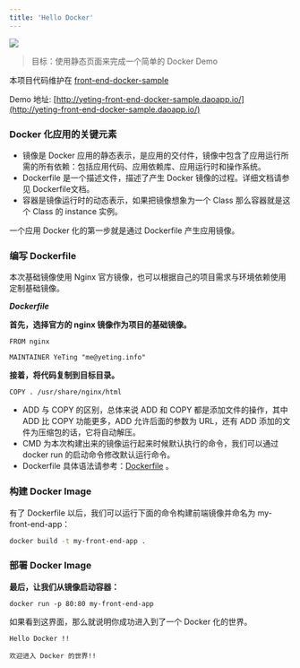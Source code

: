 ```yaml
---
title: 'Hello Docker'
---
```


<!-- reviewed by fiona -->


![](http://7xi8kv.com5.z0.glb.qiniucdn.com/docker.jpg)

> 目标：使用静态页面来完成一个简单的 Docker Demo

本项目代码维护在 [front-end-docker-sample](https://github.com/Ye-Ting/front-end-docker-sample) 

Demo 地址: [http://yeting-front-end-docker-sample.daoapp.io/](http://yeting-front-end-docker-sample.daoapp.io/)

### Docker 化应用的关键元素

- 镜像是 Docker 应用的静态表示，是应用的交付件，镜像中包含了应用运行所需的所有依赖：包括应用代码、应用依赖库、应用运行时和操作系统。
- Dockerfile 是一个描述文件，描述了产生 Docker 镜像的过程。详细文档请参见 Dockerfile文档。
- 容器是镜像运行时的动态表示，如果把镜像想象为一个 Class 那么容器就是这个 Class 的 instance 实例。

一个应用 Docker 化的第一步就是通过 Dockerfile 产生应用镜像。

### 编写 Dockerfile

本次基础镜像使用 Nginx 官方镜像，也可以根据自己的项目需求与环境依赖使用定制基础镜像。

***Dockerfile***

**首先，选择官方的 nginx 镜像作为项目的基础镜像。**

```
FROM nginx

MAINTAINER YeTing "me@yeting.info"
```

**接着，将代码复制到目标目录。**

```
COPY . /usr/share/nginx/html
```

- ADD 与 COPY 的区别，总体来说 ADD 和 COPY 都是添加文件的操作，其中 ADD 比 COPY 功能更多，ADD 允许后面的参数为 URL，还有 ADD 添加的文件为压缩包的话，它将自动解压。
- CMD 为本次构建出来的镜像运行起来时候默认执行的命令，我们可以通过 docker run 的启动命令修改默认运行命令。
- Dockerfile 具体语法请参考：[Dockerfile](https://docs.docker.com/reference/builder/) 。

### 构建 Docker Image

有了 Dockerfile 以后，我们可以运行下面的命令构建前端镜像并命名为 my-front-end-app：

```bash
docker build -t my-front-end-app .
```

### 部署 Docker Image

**最后，让我们从镜像启动容器：**

```
docker run -p 80:80 my-front-end-app
```

如果看到这界面，那么就说明你成功进入到了一个 Docker 化的世界。

```
Hello Docker !!

欢迎进入 Docker 的世界!!
```

